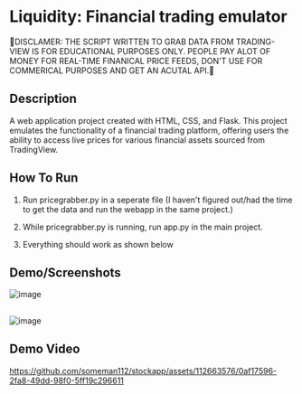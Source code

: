 
# Liquidity: Financial trading emulator

🔴DISCLAMER: THE SCRIPT WRITTEN TO GRAB DATA FROM TRADING-VIEW IS FOR EDUCATIONAL PURPOSES ONLY. PEOPLE PAY ALOT OF MONEY FOR REAL-TIME FINANICAL PRICE FEEDS, DON'T USE
FOR COMMERICAL PURPOSES AND GET AN ACUTAL API.🔴


## Description
A web application project created with HTML, CSS, and Flask. This project emulates the functionality of a financial trading platform, offering users the ability to access live prices for various financial assets sourced from TradingView. 


## How To Run

1) Run pricegrabber.py in a seperate file (I haven't figured out/had the time to get the data and run the webapp in the same project.)

2) While pricegrabber.py is running, run app.py in the main project.

3) Everything should work as shown below

## Demo/Screenshots

![image](https://github.com/someman112/stockapp/assets/112663576/709d3972-d35c-44c7-ad93-1a0b05962113)
##
![image](https://github.com/someman112/stockapp/assets/112663576/8e89d21f-9f13-49f7-85c2-09fba9bc0663)
## Demo Video
https://github.com/someman112/stockapp/assets/112663576/0af17596-2fa8-49dd-98f0-5ff19c296611

